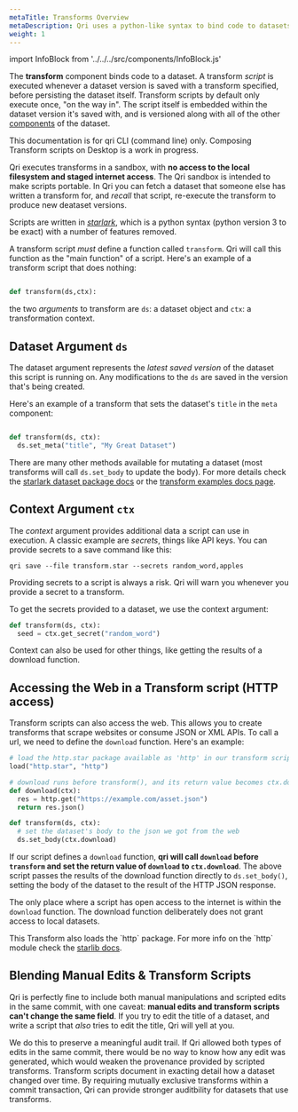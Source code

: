 ```yaml
---
metaTitle: Transforms Overview
metaDescription: Qri uses a python-like syntax to bind code to datasets, allowing for automated updates from external sources or other datasets.
weight: 1
---
```


import InfoBlock from '../../../src/components/InfoBlock.js'

The __transform__ component binds code to a dataset. A transform _script_ is executed whenever a dataset version is saved with a transform specified, before persisting the dataset itself. Transform scripts by default only execute once, "on the way in". The script itself is embedded within the dataset version it's saved with, and is versioned along with all of the other [components](http://localhost:8000/docs/dataset-components/overview) of the dataset.

<InfoBlock>
  This documentation is for qri CLI (command line) only. Composing Transform scripts on Desktop is a work in progress.
</InfoBlock>

Qri executes transforms in a sandbox, with __no access to the local filesystem and staged internet access__. The Qri sandbox is intended to make scripts portable. In Qri you can fetch a dataset that someone else has written a transform for, and _recall_ that script, re-execute the transform to produce new deataset versions.

Scripts are written in [_starlark_](https://github.com/bazelbuild/starlark/blob/master/spec.md), which is a python syntax (python version 3 to be exact) with a number of features removed.

A transform script *must* define a function called `transform`. Qri will call this function as the "main function" of a script. Here's an example of a transform script that does nothing:

```python

def transform(ds,ctx):

```

the two _arguments_ to transform are `ds`: a dataset object and `ctx`: a transformation context.

## Dataset Argument `ds`

The dataset argument represents the _latest saved version_ of the dataset this script is running on. Any modifications to the `ds` are saved in the version that's being created.

Here's an example of a transform that sets the dataset's `title` in the `meta` component:

```python

def transform(ds, ctx):
  ds.set_meta("title", "My Great Dataset")
```

There are many other methods available for mutating a dataset (most transforms will call `ds.set_body` to update the body). For more details check the [starlark dataset package docs](./dataset) or the [transform examples docs page](http://localhost:8000/docs/transforms/examples).

## Context Argument `ctx`

The _context_ argument provides additional data a script can use in execution. A classic example are _secrets_, things like API keys. You can provide secrets to a save command like this:


```
qri save --file transform.star --secrets random_word,apples
```

<InfoBlock type='warning'>
  Providing secrets to a script is always a risk. Qri will warn you whenever you provide a secret to a transform.
</InfoBlock>

To get the secrets provided to a dataset, we use the context argument:

```python
def transform(ds, ctx):
  seed = ctx.get_secret("random_word")
```

Context can also be used for other things, like getting the results of a download function.


## Accessing the Web in a Transform script (HTTP access)

Transform scripts can also access the web. This allows you to create transforms that scrape websites or consume JSON or XML APIs. To call a url, we need to define the `download` function. Here's an example:

```python
# load the http.star package available as 'http' in our transform script
load("http.star", "http")

# download runs before transform(), and its return value becomes ctx.download
def download(ctx):
  res = http.get("https://example.com/asset.json")
  return res.json()

def transform(ds, ctx):
  # set the dataset's body to the json we got from the web
  ds.set_body(ctx.download)
```

If our script defines a `download` function, **qri will call `download` before `transform` and set the return value of `download` to `ctx.download`**. The above script passes the results of the download function directly to `ds.set_body()`, setting the body of the dataset to the result of the HTTP JSON response.

The only place where a script has open access to the internet is within the `download` function. The download function deliberately does not grant access to local datasets.

<InfoBlock>
  This Transform also loads the `http` package. For more info on the `http` module check the <a href='./starlib'>starlib docs</a>.
</InfoBlock>


## Blending Manual Edits & Transform Scripts

Qri is perfectly fine to include both manual manipulations and scripted edits in the same commit, with one caveat: **manual edits and transform scripts can't change the same field**. If you try to edit the title of a dataset, and write a script that _also_ tries to edit the title, Qri will yell at you.

We do this to preserve a meaningful audit trail. If Qri allowed both types of edits in the same commit, there would be no way to know how any edit was generated, which would weaken the provenance provided by scripted transforms. Transform scripts document in exacting detail how a dataset changed over time. By requiring mutually exclusive transforms within a commit transaction, Qri can provide stronger auditbility for datasets that use transforms.

